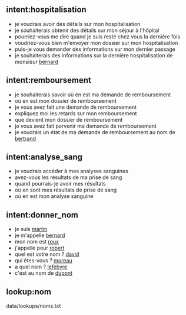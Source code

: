 ## intent:hospitalisation
- je voudrais avoir des détails sur mon hospitalisation
- je souhaiterais obtenir des détails sur mon séjour à l'hôpital
- pourriez-vous me dire quand je suis resté chez vous la dernière fois
- voudriez-vous bien m'envoyer mon dossier sur mon hospitalisation
- puis-je vous demander des informations sur mon dernier passage
- je souhaiterais des informations sur la dernière hospitalisation de monsieur [bernard](nom)

## intent:remboursement
- je souhaiterais savoir où en est ma demande de remboursement
- où en est mon dossier de remboursement
- je vous avez fait une demande de remboursement
- expliquez moi les retards sur mon remboursement
- que devient mon dossier de remboursement
- je vous avez fait parvenir ma demande de remboursement
- je voudrais un état de ma demande de remboursement au nom de [bertrand](nom)

## intent:analyse_sang
- je voudrais accéder à mes analyses sanguines
- avez-vous les résultats de ma prise de sang
- quand pourrais-je avoir mes résultats
- où en sont mes résultats de prise de sang
- où en est mon analyse sanguine

## intent:donner_nom
- je suis [martin](nom)
- je m'appelle [bernard](nom)
- mon nom est [roux](nom)
- j'appelle pour [robert](nom)
- quel est votre nom ? [david](nom)
- qui êtes-vous ? [moreau](nom)
- a quel nom ? [lefebvre](nom)
- c'est au nom de [dupont](nom)

## lookup:nom
data/lookups/noms.txt
